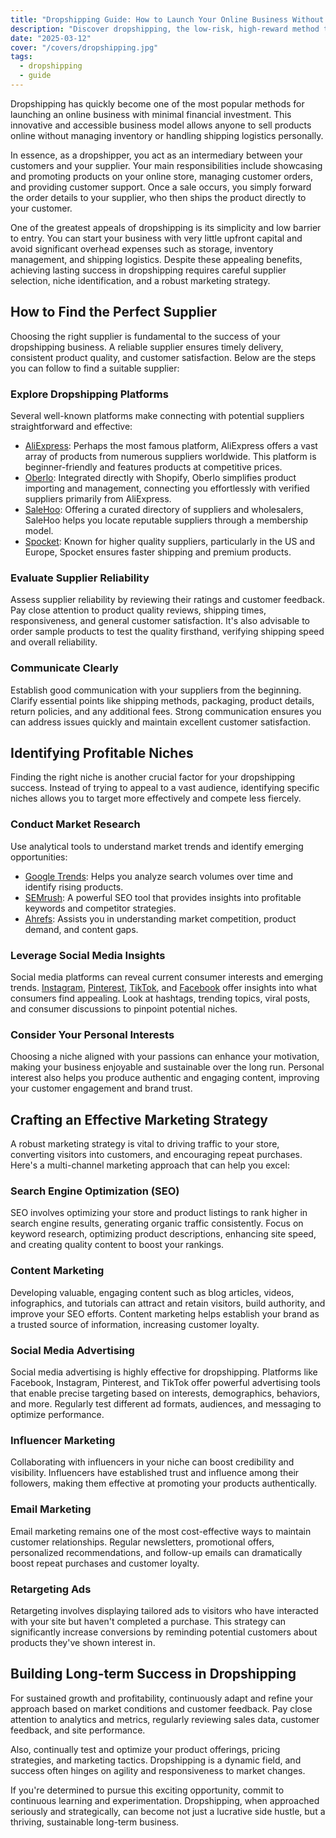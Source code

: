 ```yaml
---
title: "Dropshipping Guide: How to Launch Your Online Business Without Inventory"
description: "Discover dropshipping, the low-risk, high-reward method to start your online business without managing inventory or shipping"
date: "2025-03-12"
cover: "/covers/dropshipping.jpg"
tags:
  - dropshipping
  - guide
---
```


Dropshipping has quickly become one of the most popular methods for launching an online business with minimal financial investment. This innovative and accessible business model allows anyone to sell products online without managing inventory or handling shipping logistics personally.

In essence, as a dropshipper, you act as an intermediary between your customers and your supplier. Your main responsibilities include showcasing and promoting products on your online store, managing customer orders, and providing customer support. Once a sale occurs, you simply forward the order details to your supplier, who then ships the product directly to your customer.

One of the greatest appeals of dropshipping is its simplicity and low barrier to entry. You can start your business with very little upfront capital and avoid significant overhead expenses such as storage, inventory management, and shipping logistics. Despite these appealing benefits, achieving lasting success in dropshipping requires careful supplier selection, niche identification, and a robust marketing strategy.

## How to Find the Perfect Supplier

Choosing the right supplier is fundamental to the success of your dropshipping business. A reliable supplier ensures timely delivery, consistent product quality, and customer satisfaction. Below are the steps you can follow to find a suitable supplier:

### Explore Dropshipping Platforms

Several well-known platforms make connecting with potential suppliers straightforward and effective:

- [AliExpress](https://www.aliexpress.com): Perhaps the most famous platform, AliExpress offers a vast array of products from numerous suppliers worldwide. This platform is beginner-friendly and features products at competitive prices.
- [Oberlo](https://www.oberlo.com): Integrated directly with Shopify, Oberlo simplifies product importing and management, connecting you effortlessly with verified suppliers primarily from AliExpress.
- [SaleHoo](https://www.salehoo.com): Offering a curated directory of suppliers and wholesalers, SaleHoo helps you locate reputable suppliers through a membership model.
- [Spocket](https://www.spocket.co): Known for higher quality suppliers, particularly in the US and Europe, Spocket ensures faster shipping and premium products.

### Evaluate Supplier Reliability

Assess supplier reliability by reviewing their ratings and customer feedback. Pay close attention to product quality reviews, shipping times, responsiveness, and general customer satisfaction. It's also advisable to order sample products to test the quality firsthand, verifying shipping speed and overall reliability.

### Communicate Clearly

Establish good communication with your suppliers from the beginning. Clarify essential points like shipping methods, packaging, product details, return policies, and any additional fees. Strong communication ensures you can address issues quickly and maintain excellent customer satisfaction.

## Identifying Profitable Niches

Finding the right niche is another crucial factor for your dropshipping success. Instead of trying to appeal to a vast audience, identifying specific niches allows you to target more effectively and compete less fiercely.

### Conduct Market Research

Use analytical tools to understand market trends and identify emerging opportunities:

- [Google Trends](https://trends.google.com): Helps you analyze search volumes over time and identify rising products.
- [SEMrush](https://www.semrush.com): A powerful SEO tool that provides insights into profitable keywords and competitor strategies.
- [Ahrefs](https://ahrefs.com): Assists you in understanding market competition, product demand, and content gaps.

### Leverage Social Media Insights

Social media platforms can reveal current consumer interests and emerging trends. [Instagram](https://www.instagram.com), [Pinterest](https://www.pinterest.com), [TikTok](https://www.tiktok.com), and [Facebook](https://www.facebook.com) offer insights into what consumers find appealing. Look at hashtags, trending topics, viral posts, and consumer discussions to pinpoint potential niches.

### Consider Your Personal Interests

Choosing a niche aligned with your passions can enhance your motivation, making your business enjoyable and sustainable over the long run. Personal interest also helps you produce authentic and engaging content, improving your customer engagement and brand trust.

## Crafting an Effective Marketing Strategy

A robust marketing strategy is vital to driving traffic to your store, converting visitors into customers, and encouraging repeat purchases. Here's a multi-channel marketing approach that can help you excel:

### Search Engine Optimization (SEO)

SEO involves optimizing your store and product listings to rank higher in search engine results, generating organic traffic consistently. Focus on keyword research, optimizing product descriptions, enhancing site speed, and creating quality content to boost your rankings.

### Content Marketing

Developing valuable, engaging content such as blog articles, videos, infographics, and tutorials can attract and retain visitors, build authority, and improve your SEO efforts. Content marketing helps establish your brand as a trusted source of information, increasing customer loyalty.

### Social Media Advertising

Social media advertising is highly effective for dropshipping. Platforms like Facebook, Instagram, Pinterest, and TikTok offer powerful advertising tools that enable precise targeting based on interests, demographics, behaviors, and more. Regularly test different ad formats, audiences, and messaging to optimize performance.

### Influencer Marketing

Collaborating with influencers in your niche can boost credibility and visibility. Influencers have established trust and influence among their followers, making them effective at promoting your products authentically.

### Email Marketing

Email marketing remains one of the most cost-effective ways to maintain customer relationships. Regular newsletters, promotional offers, personalized recommendations, and follow-up emails can dramatically boost repeat purchases and customer loyalty.

### Retargeting Ads

Retargeting involves displaying tailored ads to visitors who have interacted with your site but haven't completed a purchase. This strategy can significantly increase conversions by reminding potential customers about products they've shown interest in.

## Building Long-term Success in Dropshipping

For sustained growth and profitability, continuously adapt and refine your approach based on market conditions and customer feedback. Pay close attention to analytics and metrics, regularly reviewing sales data, customer feedback, and site performance.

Also, continually test and optimize your product offerings, pricing strategies, and marketing tactics. Dropshipping is a dynamic field, and success often hinges on agility and responsiveness to market changes.

If you're determined to pursue this exciting opportunity, commit to continuous learning and experimentation. Dropshipping, when approached seriously and strategically, can become not just a lucrative side hustle, but a thriving, sustainable long-term business.
